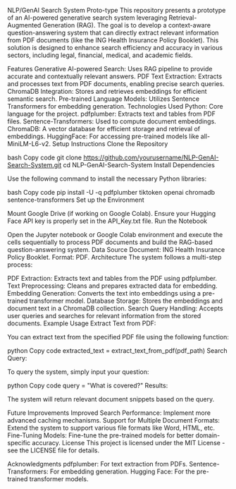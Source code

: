NLP/GenAI Search System Proto-type
This repository presents a prototype of an AI-powered generative search system leveraging Retrieval-Augmented Generation (RAG). The goal is to develop a context-aware question-answering system that can directly extract relevant information from PDF documents (like the ING Health Insurance Policy Booklet). This solution is designed to enhance search efficiency and accuracy in various sectors, including legal, financial, medical, and academic fields.

Features
Generative AI-powered Search: Uses RAG pipeline to provide accurate and contextually relevant answers.
PDF Text Extraction: Extracts and processes text from PDF documents, enabling precise search queries.
ChromaDB Integration: Stores and retrieves embeddings for efficient semantic search.
Pre-trained Language Models: Utilizes Sentence Transformers for embedding generation.
Technologies Used
Python: Core language for the project.
pdfplumber: Extracts text and tables from PDF files.
Sentence-Transformers: Used to compute document embeddings.
ChromaDB: A vector database for efficient storage and retrieval of embeddings.
HuggingFace: For accessing pre-trained models like all-MiniLM-L6-v2.
Setup Instructions
Clone the Repository

bash
Copy code
git clone https://github.com/yourusername/NLP-GenAI-Search-System.git
cd NLP-GenAI-Search-System
Install Dependencies

Use the following command to install the necessary Python libraries:

bash
Copy code
pip install -U -q pdfplumber tiktoken openai chromadb sentence-transformers
Set up the Environment

Mount Google Drive (if working on Google Colab).
Ensure your Hugging Face API key is properly set in the API_Key.txt file.
Run the Notebook

Open the Jupyter notebook or Google Colab environment and execute the cells sequentially to process PDF documents and build the RAG-based question-answering system.
Data Source
Document: ING Health Insurance Policy Booklet.
Format: PDF.
Architecture
The system follows a multi-step process:

PDF Extraction: Extracts text and tables from the PDF using pdfplumber.
Text Preprocessing: Cleans and prepares extracted data for embedding.
Embedding Generation: Converts the text into embeddings using a pre-trained transformer model.
Database Storage: Stores the embeddings and document text in a ChromaDB collection.
Search Query Handling: Accepts user queries and searches for relevant information from the stored documents.
Example Usage
Extract Text from PDF:

You can extract text from the specified PDF file using the following function:

python
Copy code
extracted_text = extract_text_from_pdf(pdf_path)
Search Query:

To query the system, simply input your question:

python
Copy code
query = "What is covered?"
Results:

The system will return relevant document snippets based on the query.

Future Improvements
Improved Search Performance: Implement more advanced caching mechanisms.
Support for Multiple Document Formats: Extend the system to support various file formats like Word, HTML, etc.
Fine-Tuning Models: Fine-tune the pre-trained models for better domain-specific accuracy.
License
This project is licensed under the MIT License - see the LICENSE file for details.

Acknowledgments
pdfplumber: For text extraction from PDFs.
Sentence-Transformers: For embedding generation.
Hugging Face: For the pre-trained transformer models.
